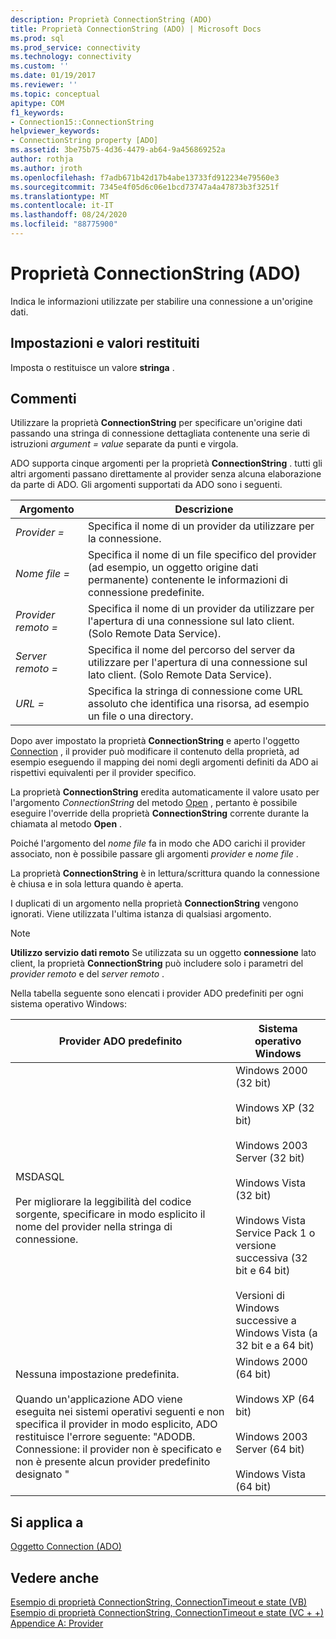 ```yaml
---
description: Proprietà ConnectionString (ADO)
title: Proprietà ConnectionString (ADO) | Microsoft Docs
ms.prod: sql
ms.prod_service: connectivity
ms.technology: connectivity
ms.custom: ''
ms.date: 01/19/2017
ms.reviewer: ''
ms.topic: conceptual
apitype: COM
f1_keywords:
- Connection15::ConnectionString
helpviewer_keywords:
- ConnectionString property [ADO]
ms.assetid: 3be75b75-4d36-4479-ab64-9a456869252a
author: rothja
ms.author: jroth
ms.openlocfilehash: f7adb671b42d17b4abe13733fd912234e79560e3
ms.sourcegitcommit: 7345e4f05d6c06e1bcd73747a4a47873b3f3251f
ms.translationtype: MT
ms.contentlocale: it-IT
ms.lasthandoff: 08/24/2020
ms.locfileid: "88775900"
---
```

# <a name="connectionstring-property-ado"></a>Proprietà ConnectionString (ADO)
Indica le informazioni utilizzate per stabilire una connessione a un'origine dati.  
  
## <a name="settings-and-return-values"></a>Impostazioni e valori restituiti  
 Imposta o restituisce un valore **stringa** .  
  
## <a name="remarks"></a>Commenti  
 Utilizzare la proprietà **ConnectionString** per specificare un'origine dati passando una stringa di connessione dettagliata contenente una serie di istruzioni *argument* *= value* separate da punti e virgola.  
  
 ADO supporta cinque argomenti per la proprietà **ConnectionString** . tutti gli altri argomenti passano direttamente al provider senza alcuna elaborazione da parte di ADO. Gli argomenti supportati da ADO sono i seguenti.  
  
|Argomento|Descrizione|  
|--------------|-----------------|  
|*Provider =*|Specifica il nome di un provider da utilizzare per la connessione.|  
|*Nome file =*|Specifica il nome di un file specifico del provider (ad esempio, un oggetto origine dati permanente) contenente le informazioni di connessione predefinite.|  
|*Provider remoto =*|Specifica il nome di un provider da utilizzare per l'apertura di una connessione sul lato client. (Solo Remote Data Service).|  
|*Server remoto =*|Specifica il nome del percorso del server da utilizzare per l'apertura di una connessione sul lato client. (Solo Remote Data Service).|  
|*URL =*|Specifica la stringa di connessione come URL assoluto che identifica una risorsa, ad esempio un file o una directory.|  
  
 Dopo aver impostato la proprietà **ConnectionString** e aperto l'oggetto [Connection](./connection-object-ado.md) , il provider può modificare il contenuto della proprietà, ad esempio eseguendo il mapping dei nomi degli argomenti definiti da ADO ai rispettivi equivalenti per il provider specifico.  
  
 La proprietà **ConnectionString** eredita automaticamente il valore usato per l'argomento *ConnectionString* del metodo [Open](./open-method-ado-connection.md) , pertanto è possibile eseguire l'override della proprietà **ConnectionString** corrente durante la chiamata al metodo **Open** .  
  
 Poiché l'argomento del *nome file* fa in modo che ADO carichi il provider associato, non è possibile passare gli argomenti *provider* e *nome file* .  
  
 La proprietà **ConnectionString** è in lettura/scrittura quando la connessione è chiusa e in sola lettura quando è aperta.  
  
 I duplicati di un argomento nella proprietà **ConnectionString** vengono ignorati. Viene utilizzata l'ultima istanza di qualsiasi argomento.  
  
> [!NOTE]
>  **Utilizzo servizio dati remoto** Se utilizzata su un oggetto **connessione** lato client, la proprietà **ConnectionString** può includere solo i parametri del *provider remoto* e del *server remoto* .  
  
 Nella tabella seguente sono elencati i provider ADO predefiniti per ogni sistema operativo Windows:  
  
|Provider ADO predefinito|Sistema operativo Windows|  
|--------------------------|------------------------------|  
|MSDASQL<br /><br /> Per migliorare la leggibilità del codice sorgente, specificare in modo esplicito il nome del provider nella stringa di connessione.|Windows 2000 (32 bit)<br /><br /> Windows XP (32 bit)<br /><br /> Windows 2003 Server (32 bit)<br /><br /> Windows Vista (32 bit)<br /><br /> Windows Vista Service Pack 1 o versione successiva (32 bit e 64 bit)<br /><br /> Versioni di Windows successive a Windows Vista (a 32 bit e a 64 bit)|  
|Nessuna impostazione predefinita.<br /><br /> Quando un'applicazione ADO viene eseguita nei sistemi operativi seguenti e non specifica il provider in modo esplicito, ADO restituisce l'errore seguente: "ADODB. Connessione: il provider non è specificato e non è presente alcun provider predefinito designato "|Windows 2000 (64 bit)<br /><br /> Windows XP (64 bit)<br /><br /> Windows 2003 Server (64 bit)<br /><br /> Windows Vista (64 bit)|  
  
## <a name="applies-to"></a>Si applica a  
 [Oggetto Connection (ADO)](./connection-object-ado.md)  
  
## <a name="see-also"></a>Vedere anche  
 [Esempio di proprietà ConnectionString, ConnectionTimeout e state (VB)](./connectionstring-connectiontimeout-and-state-properties-example-vb.md)   
 [Esempio di proprietà ConnectionString, ConnectionTimeout e state (VC + +)](./connectionstring-connectiontimeout-and-state-properties-example-vc.md)   
 [Appendice A: Provider](../../guide/appendixes/appendix-a-providers.md)